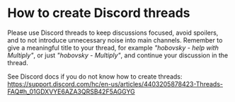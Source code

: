 # How to create Discord threads

Please use Discord threads to keep discussions focused, avoid spoilers, and to not introduce unnecessary noise into main channels. Remember to give a meaningful title to your thread, for example _"hobovsky - help with Multiply"_, or just _"hobovsky - Multiply"_, and continue your discussion in the thread.

See Discord docs if you do not know how to create threads: <https://support.discord.com/hc/en-us/articles/4403205878423-Threads-FAQ#h_01GDXVYE6AZA3QRSB42F5AGGYG>